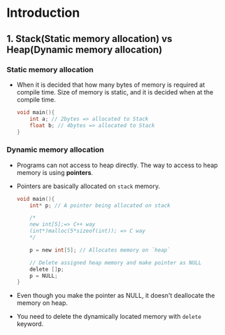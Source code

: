 # Introduction

## 1. Stack(Static memory allocation) vs Heap(Dynamic memory allocation)

### Static memory allocation

- When it is decided that how many bytes of memory is required at compile time. Size of memory is static, and it is decided when at the compile time.

    ```c
    void main(){
        int a; // 2bytes => allocated to Stack
        float b; // 4bytes => allocated to Stack
    }
    ```
### Dynamic memory allocation

- Programs can not access to heap directly. The way to access to heap memory is using **pointers**.

- Pointers are basically allocated on `stack` memory.

    ```c
    void main(){
        int* p; // A pointer being allocated on stack

        /*
        new int[5];=> C++ way
        (int*)malloc(5*sizeof(int)); => C way
        */

        p = new int[5]; // Allocates memory on `heap`

        // Delete assigned heap memory and make pointer as NULL
        delete []p;
        p = NULL;
    }
    ```

- Even though you make the pointer as NULL, it doesn't deallocate the memory on heap.

- You need to delete the dynamically located memory with `delete` keyword.
